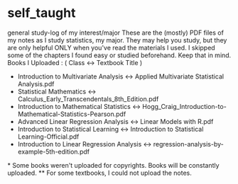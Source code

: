 # self_taught
general study-log of my interest/major
These are the (mostly) PDF files of my notes as I study statistics, my major.
They may help you study, but they are only helpful ONLY when you've read the materials I used. 
I skipped some of the chapters I found easy or studied beforehand. Keep that in mind.
Books I Uploaded : ( Class <-> Textbook Title )
 - Introduction to Multivariate Analysis <-> Applied Multivariate Statistical Analysis.pdf
 - Statistical Mathematics <-> Calculus_Early_Transcendentals_8th_Edition.pdf
 - Introduction to Mathematical Statistics <-> Hogg_Craig_Introduction-to-Mathematical-Statistics-Pearson.pdf
 - Advanced Linear Regression Analysis <-> Linear Models with R.pdf
 - Introduction to Statistical Learning <-> Introduction to Statistical Learning-Official.pdf
 - Introduction to Linear Regression Analysis <-> regression-analysis-by-example-5th-edition.pdf
 
\* Some books weren't uploaded for copyrights. Books will be constantly uploaded.
\** For some textbooks, I could not upload the notes.

